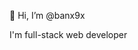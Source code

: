 👋 Hi, I’m @banx9x

I'm full-stack web developer

<!---
banx9x/banx9x is a ✨ special ✨ repository because its `README.md` (this file) appears on your GitHub profile.
You can click the Preview link to take a look at your changes.
--->
